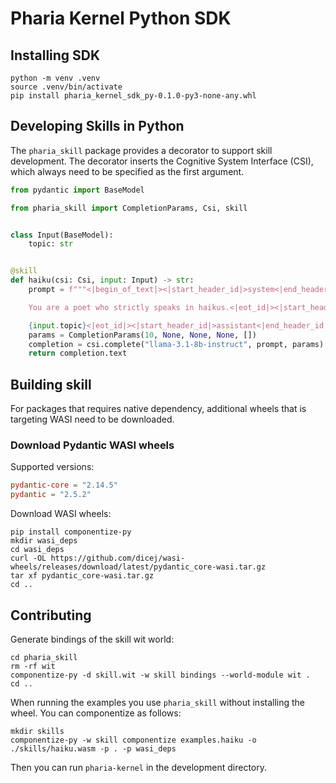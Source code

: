 # Pharia Kernel Python SDK

## Installing SDK

```shell
python -m venv .venv
source .venv/bin/activate
pip install pharia_kernel_sdk_py-0.1.0-py3-none-any.whl
```

## Developing Skills in Python

The `pharia_skill` package provides a decorator to support skill development.
The decorator inserts the Cognitive System Interface (CSI), which always need to be specified as the first argument.

```python
from pydantic import BaseModel

from pharia_skill import CompletionParams, Csi, skill


class Input(BaseModel):
    topic: str


@skill
def haiku(csi: Csi, input: Input) -> str:
    prompt = f"""<|begin_of_text|><|start_header_id|>system<|end_header_id|>

    You are a poet who strictly speaks in haikus.<|eot_id|><|start_header_id|>user<|end_header_id|>

    {input.topic}<|eot_id|><|start_header_id|>assistant<|end_header_id|>"""
    params = CompletionParams(10, None, None, None, [])
    completion = csi.complete("llama-3.1-8b-instruct", prompt, params)
    return completion.text
```

## Building skill

For packages that requires native dependency, additional wheels that is targeting WASI need to be downloaded.

### Download Pydantic WASI wheels

Supported versions:

```toml
pydantic-core = "2.14.5"
pydantic = "2.5.2"
```

Download WASI wheels:

```shell
pip install componentize-py
mkdir wasi_deps
cd wasi_deps
curl -OL https://github.com/dicej/wasi-wheels/releases/download/latest/pydantic_core-wasi.tar.gz
tar xf pydantic_core-wasi.tar.gz
cd ..
```

## Contributing

Generate bindings of the skill wit world:

```shell
cd pharia_skill
rm -rf wit
componentize-py -d skill.wit -w skill bindings --world-module wit .
cd ..
```

When running the examples you use `pharia_skill` without installing the wheel. You can componentize as follows:

```shell
mkdir skills
componentize-py -w skill componentize examples.haiku -o ./skills/haiku.wasm -p . -p wasi_deps
```

Then you can run `pharia-kernel` in the development directory.
